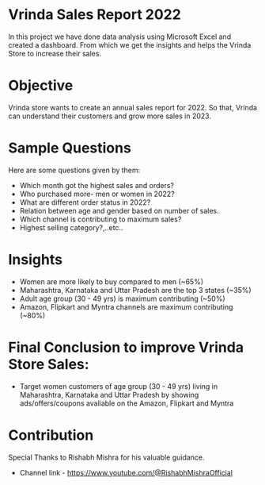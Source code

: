 # Vrinda Sales Report 2022
In this project we have done data analysis using Microsoft Excel and created a dashboard. From which we get the insights and helps the Vrinda Store to increase their sales.

# Objective 
Vrinda store wants to create an annual sales report for 2022. So that, Vrinda can understand their customers and grow more sales in 2023.

# Sample Questions
Here are some questions given by them:
- Which month got the highest sales and orders?
- Who purchased more- men or women in 2022?
- What are different order status in 2022?
- Relation between age and gender based on number of sales.
- Which channel is contributing to maximum sales?
- Highest selling category?,..etc..

# Insights
- Women are more likely to buy compared to men (~65%)
- Maharashtra, Karnataka and Uttar Pradesh are the top 3 states (~35%)
- Adult age group (30 - 49 yrs) is maximum contributing (~50%)
- Amazon, Flipkart and Myntra channels are maximum contributing (~80%)

# Final Conclusion to improve Vrinda Store Sales:
- Target women customers of age group (30 - 49 yrs) living in Maharashtra, Karnataka and Uttar Pradesh by showing ads/offers/coupons avaliable on the Amazon, Flipkart and Myntra

# Contribution
Special Thanks to Rishabh Mishra for his valuable guidance.
- Channel link - https://www.youtube.com/@RishabhMishraOfficial

